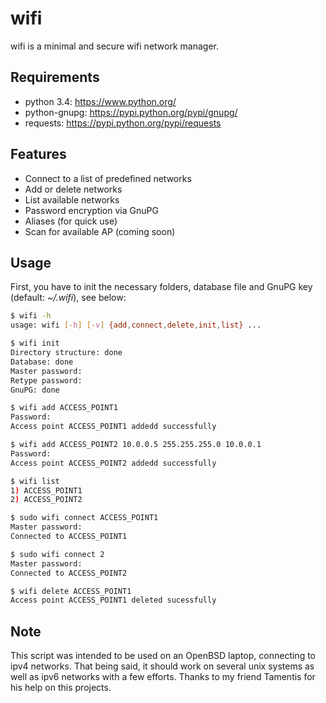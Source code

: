 wifi
====
wifi is a minimal and secure wifi network manager.

## Requirements
 * python 3.4: https://www.python.org/
 * python-gnupg: https://pypi.python.org/pypi/gnupg/
 * requests: https://pypi.python.org/pypi/requests

## Features
* Connect to a list of predefined networks
* Add or delete networks
* List available networks
* Password encryption via GnuPG
* Aliases (for quick use)
* Scan for available AP (coming soon)

## Usage
First, you have to init the necessary folders, database file and GnuPG key (default: _~/.wifi_), see below:
```sh
$ wifi -h
usage: wifi [-h] [-v] {add,connect,delete,init,list} ...

$ wifi init
Directory structure: done
Database: done
Master password:
Retype password:
GnuPG: done

$ wifi add ACCESS_POINT1
Password:
Access point ACCESS_POINT1 addedd successfully

$ wifi add ACCESS_POINT2 10.0.0.5 255.255.255.0 10.0.0.1
Password:
Access point ACCESS_POINT2 addedd successfully

$ wifi list
1) ACCESS_POINT1
2) ACCESS_POINT2

$ sudo wifi connect ACCESS_POINT1
Master password:
Connected to ACCESS_POINT1

$ sudo wifi connect 2
Master password:
Connected to ACCESS_POINT2

$ wifi delete ACCESS_POINT1
Access point ACCESS_POINT1 deleted sucessfully
```

## Note
This script was intended to be used on an OpenBSD laptop, connecting
to ipv4 networks. That being said, it should work on several unix systems
as well as ipv6 networks with a few efforts. Thanks to my friend Tamentis
for his help on this projects.
